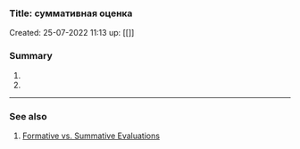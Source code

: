 ### Title: суммативная оценка 
Created: 25-07-2022 11:13
up: [[]]

### Summary
1. 
2. 
__________
### See also
1. [Formative vs. Summative Evaluations](https://www.nngroup.com/articles/formative-vs-summative-evaluations/?roistat_visit=364576) 